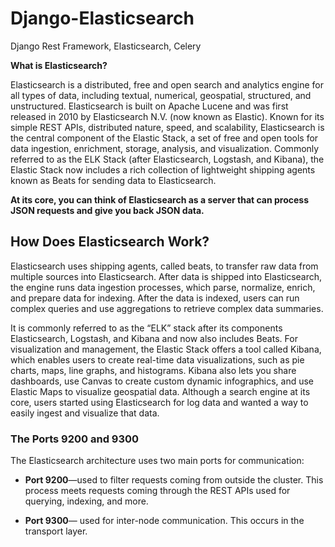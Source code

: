 # Django-Elasticsearch
Django Rest Framework, Elasticsearch, Celery


**What is Elasticsearch?**


Elasticsearch is a distributed, free and open search and analytics engine for all types of data, including textual, numerical, geospatial, structured, and unstructured. Elasticsearch is built on Apache Lucene and was first released in 2010 by Elasticsearch N.V. (now known as Elastic). Known for its simple REST APIs, distributed nature, speed, and scalability, Elasticsearch is the central component of the Elastic Stack, a set of free and open tools for data ingestion, enrichment, storage, analysis, and visualization. Commonly referred to as the ELK Stack (after Elasticsearch, Logstash, and Kibana), the Elastic Stack now includes a rich collection of lightweight shipping agents known as Beats for sending data to Elasticsearch.


**At its core, you can think of Elasticsearch as a server that can process JSON requests and give you back JSON data.**


## How Does Elasticsearch Work?


Elasticsearch uses shipping agents, called beats, to transfer raw data from multiple sources into Elasticsearch. After data is shipped into Elasticsearch, the engine runs data ingestion processes, which parse, normalize, enrich, and prepare data for indexing. After the data is indexed, users can run complex queries and use aggregations to retrieve complex data summaries.

It is commonly referred to as the “ELK” stack after its components Elasticsearch, Logstash, and Kibana and now also includes Beats. For visualization and management, the Elastic Stack offers a tool called Kibana, which enables users to create real-time data visualizations, such as pie charts, maps, line graphs, and histograms. Kibana also lets you share dashboards, use Canvas to create custom dynamic infographics, and use Elastic Maps to visualize geospatial data. Although a search engine at its core, users started using Elasticsearch for log data and wanted a way to easily ingest and visualize that data.

### The Ports 9200 and 9300

The Elasticsearch architecture uses two main ports for communication:

-   **Port 9200**—used to filter requests coming from outside the cluster. This process meets requests coming through the REST APIs used for querying, indexing, and more.

-   **Port 9300**— used for inter-node communication. This occurs in the transport layer.
